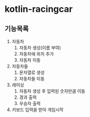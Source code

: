 # kotlin-racingcar

## 기능목록
1. 자동차
   1. 자동차 생성(이름 부여)
   2. 자동차에 위치 추가
   3. 자동차 이동
2. 자동차들
   1. 문자열로 생성
   2. 자동차들 이동
3. 레이싱
   1. 자동차 생성 후 입력된 숫자만큼 이동
   2. 경과 출력
   3. 우승자 출력
4. 키보드 입력을 받아 게임시작